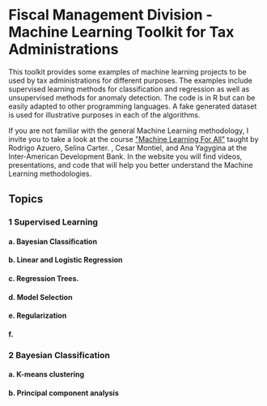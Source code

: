 # Fiscal Management Division - Machine Learning Toolkit for Tax Administrations

This toolkit provides some examples of machine learning projects to be used by tax administrations for different purposes. The examples include supervised learning methods for classification and regression as well as unsupervised methods for anomaly detection. The code is in R but can be easily adapted to other programming languages. A fake generated dataset is used for illustrative purposes in each of the algorithms.

If you are not familiar with the general Machine Learning methodology, I invite you to take a look at the course  ["Machine Learning For All"](https://idbg.sharepoint.com/sites/EVP/MLPA/Pages/Learning.aspx) taught by Rodrigo Azuero, Selina Carter. , Cesar Montiel, and Ana Yagygina at the Inter-American Development Bank. In the website you will find videos, presentations, and code that will help you better understand the Machine Learning methodologies. 

## Topics

### 1 Supervised Learning

#### a. Bayesian Classification
#### b. Linear and Logistic Regression
#### c. Regression Trees. 
#### d. Model Selection
#### e. Regularization
#### f. 


### 2 Bayesian Classification

#### a. K-means clustering
#### b. Principal component analysis
